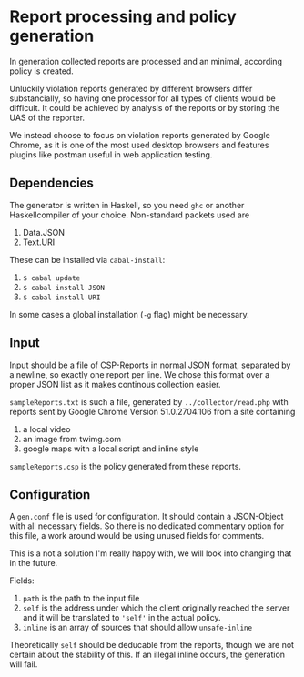 # Report processing and policy generation
In generation collected reports are processed and an minimal, according policy is created.

Unluckily violation reports generated by different browsers differ substancially, so having one processor for all types of clients would be difficult. It could be achieved by analysis of the reports or by storing the UAS of the reporter.

We instead choose to focus on violation reports generated by Google Chrome, as it is one of the most used desktop browsers and features plugins like postman useful in web application testing.

## Dependencies
The generator is written in Haskell, so you need `ghc` or another Haskellcompiler of your choice. Non-standard packets used are
 1. Data.JSON
 2. Text.URI

These can be installed via `cabal-install`:

 1. `$ cabal update`
 2. `$ cabal install JSON`
 3. `$ cabal install URI`

In some cases a global installation (`-g` flag) might be necessary.

## Input
Input should be a file of CSP-Reports in normal JSON format, separated by a newline, so exactly one report per line. We chose this format over a proper JSON list as it makes continous collection easier.

`sampleReports.txt` is such a file, generated by `../collector/read.php` with reports sent by Google Chrome Version 51.0.2704.106 from a site containing
 1. a local video
 2. an image from twimg.com
 3. google maps with a local script and inline style

`sampleReports.csp` is the policy generated from these reports.

## Configuration
A `gen.conf` file is used for configuration. It should contain a JSON-Object with all necessary fields. So there is no dedicated commentary option for this file, a work around would be using unused fields for comments.

This is a not a solution I'm really happy with, we will look into changing that in the future.

Fields:
 1. `path` is the path to the input file
 2. `self` is the address under which the client originally reached the server and it will be translated to `'self'` in the actual policy.
 3. `inline` is an array of sources that should allow `unsafe-inline`

Theoretically `self` should be deducable from the reports, though we are not certain about the stability of this. If an illegal inline occurs, the generation will fail.
